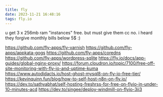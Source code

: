 ```yaml
---
title: fly
date: 2023-11-21 16:48:16
tags: fly.io
---
```


u get 3 x 256mb ram "instances" free.
but must give them cc no.
i heard they forgive monthly bills below 5$ :)


https://github.com/fly-apps/fly-varnish
https://github.com/fly-apps/appkata-gogs
https://github.com/fly-apps/coredns
https://github.com/fly-apps/wordpress-sqlite
https://fly.io/docs/app-guides/global-nginx-proxy/
https://forum.cloudron.io/topic/7100/free-off-site-monitoring-with-fly-io-and-uptime-kuma
https://www.autodidacts.io/host-ghost-mysql8-on-fly-io-free-tier/
https://kevinquinn.fun/blog/how-to-self-host-n8n-on-fly.io/
https://dev.to/sathyabhat/self-hosting-freshrss-for-free-on-flyio-in-under-10-minutes-acd
https://dev.to/singee/deploy-windmill-on-flyio-3ii3




